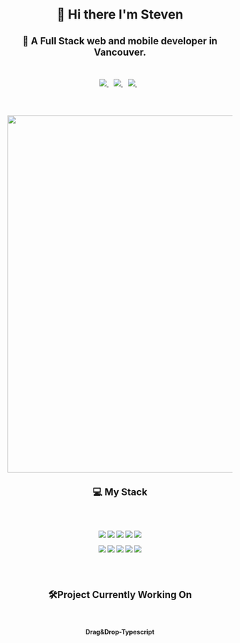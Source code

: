 <h1 align='center'>
 👋 Hi there  I'm Steven  
</h1>

<h2 align='center'>
 🌈 A Full Stack web and mobile developer in Vancouver. 
</h2>
<br/>

<p align='center'>
<a href="https://www.linkedin.com/in/steven-chen-670535179/">
<img src="https://img.shields.io/badge/LINKEDIN-%230077B5.svg?&style=for-the-badge&logo=linkedin&logoColor=white&style=plastic%22" />
</a>&nbsp;&nbsp;
<a href="https://clchen.live/">
<img src="https://img.shields.io/badge/PORTFOLIO-00CED1?&style=for-the-badge&logo=Tomorrowland&logoColor=white&style=plastic%22" />  
 </a>&nbsp;&nbsp;
<a href="https://www.instagram.com/cl.chen.79/">
<img src="https://img.shields.io/badge/INSTAGRAM-%23E4405F.svg?&style=for-the-badge&logo=instagram&logoColor=white&style=plastic%22" />  
 </a>&nbsp;&nbsp;
</p>
<br/><br/>


<p align='center'>
  <a href="#"><img src="https://github-readme-stats.vercel.app/api?username=chaolic6505&show_icons=true&theme=radical&bg_color=DEG,2b5876,4e4376" width="800"></a>
</p>
<h2 align='center'>
 💻 My Stack
</h2>
<br/><br/>
<p align='center'>
  <img src="https://img.shields.io/badge/HTML5-E34F26?style=for-the-badge&logo=html5&logoColor=white&style=plastic%22" />
  <img src="https://img.shields.io/badge/CSS3-1572B6?style=for-the-badge&logo=css3&logoColor=white&style=plastic%22" />
  <img src="https://img.shields.io/badge/MongoDB-4EA94B?style=for-the-badge&logo=mongodb&logoColor=white&style=plastic%22" />
  <img src="https://img.shields.io/badge/GraphQL-E10098?style=for-the-badge&logo=graphql&logoColor=white&style=plastic%22" />
  <img src="https://img.shields.io/badge/Postgre-%23316192?style=for-the-badge&logo=Postgresql&logoColor=white&style=plastic%22" />
</p>
<p align='center'>
  <img src="https://img.shields.io/badge/React-20232A?style=for-the-badge&logo=react&logoColor=61DAFB&style=plastic%22" />
  <img src="https://img.shields.io/badge/Node-339933?style=for-the-badge&logo=Node.js&logoColor=white&style=plastic%22" />
   <img src="https://img.shields.io/badge/TypesScript-323330?style=for-the-badge&logo=ts-node&logoColor=3178C6&style=plastic%22"/>
  <img src="https://img.shields.io/badge/Python-14354C?style=for-the-badge&logo=python&logoColor=white&style=plastic%22"/>
  <img src="https://img.shields.io/badge/Laravel-FF2D20?style=for-the-badge&logo=LARAVEL&logoColor=white&style=plastic%22" />
</p>
<br/><br/>
<h2 align='center'>
 🛠Project Currently Working On
</h2>
<br/>
<h4 align='center'>
 Drag&Drop-Typescript
</h4>
